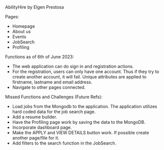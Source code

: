 AbilityHire by Elgen Prestosa

Pages:
* Homepage 
* About us
* Events
* JobSearch
* Profiling


Functions as of 6th of June 2023:
* The web application can do sign in and registration actions.
* For the registration, users can only have one account. Thus if they try to create another account, it will fail. Unique attributes are applied to firstname, lastname and email address.
* Navigate to other pages connected.


Missed Functions and Challenges (Future Refs):
* Load jobs from the Mongodb to the application. The application utilizes hard coded data for the job search page. 
* Add a resume builder.
* Have the Profiling page work by saving the data to the MongoDB.
* Incorporate dashboard page.
* Make the APPLY and VIEW DETAILS button work. If possible create another page/file for it.
* Add filters to the search function in the JobSearch. 
